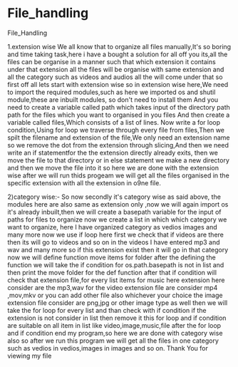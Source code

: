 # File_handling

File_Handling

1.extension wise
We all know that to organize all files manually,It's so boring and time taking task,here i have a bought a solution for all off you its,all the files can be organise in a manner such that which extension it contains under that extension all the files will be organise with same extension and all the category such as videos and audios all the will come under that so first off all lets start with extension wise so in extension wise here,We need to import the required modules,such as here we imported os and shutil module,these are inbuilt modules, so don't need to install them And you need to create a variable called path which takes input of the directory path path for the files which you want to organised in you files And then create a variable called files,Which consists of a list of lines. Now write a for loop condition,Using for loop we traverse through every file from files,Then we spilt the filename and extension of the file,We only need an extension name so we remove the dot from the extension through slicing,And then we need write an if statementfor the the extension directly already exits, then we move the file to that directory or in else statement we make a new directory and then we move the file into it so here we are done with the extension wise after we will run thids progeam we will get all the files organised in the specific extension with all the extension in o9ne file.

2)category wise:-
So now secondly it's category wise as said above, the modules here are also same as extension only ,now we will again import os it's already inbuilt,then we will create a basepath variable for the input of paths for files to organize now we create a list in which which category we want to organize, here I have organized category as vedios images and many more now we use if loop here first we check that if videos are there then its will go to videos and so on in the videos I have entered mp3 and wav and many more so if this extension exist then it will go in that category now we will define function move items for folder after the defining the function we will take the if condition for os.path.basepath is not in list and then print the move folder for the def function after that if condition will check that extension file,for every list items for music here extension here consider are the mp3,wav for the video extension file are consider mp4 ,mov,mkv or you can add other file also whichever your choice the image extension file consider are png,jpg or other image type as well then  we will take the for loop for every list and than check with if condition if the extension is not consider in list then remove it this for loop and if condition are suitable on all item in list like video,image,music,file after the for loop and if condition end my program,so here we are done with category wise also so after we run this program we will get all the files in one category such as vedios in vedios,images in images and so on.
Thank You for viewing my file


